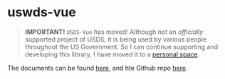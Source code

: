 # uswds-vue

> **IMPORTANT!** `USDS-Vue` has moved! Although not an *officially* supported project of USDS, it is being used by various people throughout the US Government. So I can continue supporting and developing this library, I have moved it to a [personal space](https://thepipster.github.io/uswds-vue). 

The documents can be found [here](https://thepipster.github.io/uswds-vue), and hte Github repo [here](https://github.com/thepipster/uswds-vue).